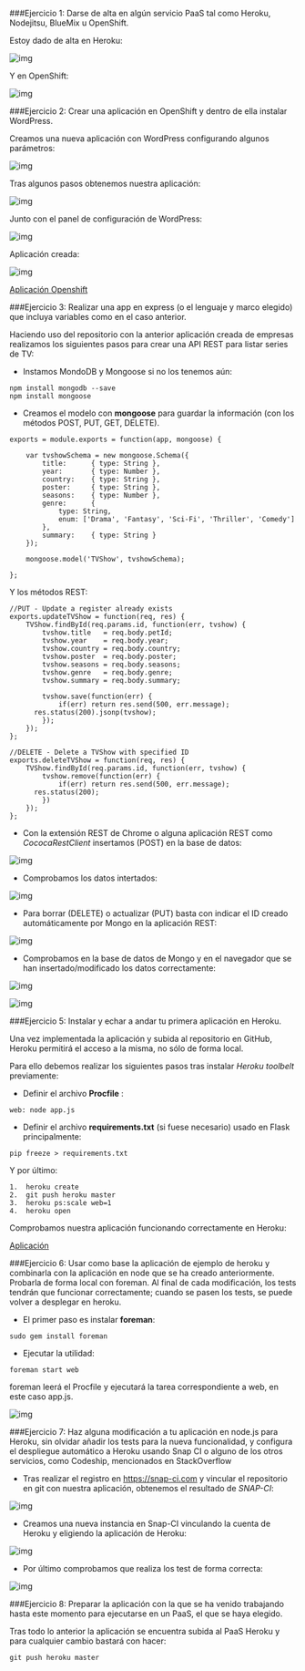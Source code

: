###Ejercicio 1: Darse de alta en algún servicio PaaS tal como Heroku, Nodejitsu, BlueMix u OpenShift.

Estoy dado de alta en Heroku:

![img](https://github.com/nachobit/ETSIIT/blob/master/backup/IV1516/ejercicios/tema3/hero.png)

Y en OpenShift:

![img](https://github.com/nachobit/ETSIIT/blob/master/backup/IV1516/ejercicios/tema3/op.png)


###Ejercicio 2: Crear una aplicación en OpenShift y dentro de ella instalar WordPress.

Creamos una nueva aplicación con WordPress configurando algunos parámetros:

![img](https://github.com/nachobit/ETSIIT/blob/master/backup/IV1516/ejercicios/tema3/op1.png)

Tras algunos pasos obtenemos nuestra aplicación:

![img](https://github.com/nachobit/ETSIIT/blob/master/backup/IV1516/ejercicios/tema3/op2.png)

Junto con el panel de configuración de WordPress:

![img](https://github.com/nachobit/ETSIIT/blob/master/backup/IV1516/ejercicios/tema3/wp.png)

Aplicación creada:

![img](https://github.com/nachobit/ETSIIT/blob/master/backup/IV1516/ejercicios/tema3/op3.png)


[Aplicación Openshift](https://empresaiv-nachorc.rhcloud.com)


###Ejercicio 3: Realizar una app en express (o el lenguaje y marco elegido) que incluya variables como en el caso anterior.

Haciendo uso del repositorio con la anterior aplicación creada de empresas realizamos los siguientes pasos para crear una API REST para listar series de TV:

- Instamos MondoDB y Mongoose si no los tenemos aún:

```
npm install mongodb --save
npm install mongoose 
```

- Creamos el modelo con **mongoose** para guardar la información (con los métodos POST, PUT, GET, DELETE).

```
exports = module.exports = function(app, mongoose) {

	var tvshowSchema = new mongoose.Schema({
		title: 		{ type: String },
		year: 		{ type: Number },
		country: 	{ type: String },
		poster:  	{ type: String },
		seasons: 	{ type: Number },
		genre: 		{
			type: String,
			enum: ['Drama', 'Fantasy', 'Sci-Fi', 'Thriller', 'Comedy']
		},
		summary: 	{ type: String }
	});

	mongoose.model('TVShow', tvshowSchema);

};

```
Y los métodos REST:

```
//PUT - Update a register already exists
exports.updateTVShow = function(req, res) {
	TVShow.findById(req.params.id, function(err, tvshow) {
		tvshow.title   = req.body.petId;
		tvshow.year    = req.body.year;
		tvshow.country = req.body.country;
		tvshow.poster  = req.body.poster;
		tvshow.seasons = req.body.seasons;
		tvshow.genre   = req.body.genre;
		tvshow.summary = req.body.summary;

		tvshow.save(function(err) {
			if(err) return res.send(500, err.message);
      res.status(200).jsonp(tvshow);
		});
	});
};

//DELETE - Delete a TVShow with specified ID
exports.deleteTVShow = function(req, res) {
	TVShow.findById(req.params.id, function(err, tvshow) {
		tvshow.remove(function(err) {
			if(err) return res.send(500, err.message);
      res.status(200);
		})
	});
};
```

- Con la extensión REST de Chrome o alguna aplicación REST como *CococaRestClient* insertamos (POST) en la base de datos:

![img](https://github.com/nachobit/ETSIIT/blob/master/backup/IV1516/ejercicios/tema3/rest.png)

- Comprobamos los datos intertados:

![img](https://github.com/nachobit/ETSIIT/blob/master/backup/IV1516/ejercicios/tema3/cocoa.png)

- Para borrar (DELETE) o actualizar (PUT) basta con indicar el ID creado automáticamente por Mongo en la aplicación REST:

![img](https://github.com/nachobit/ETSIIT/blob/master/backup/IV1516/ejercicios/tema3/put.png)

- Comprobamos en la base de datos de Mongo y en el navegador que se han insertado/modificado los datos correctamente:

![img](https://github.com/nachobit/ETSIIT/blob/master/backup/IV1516/ejercicios/tema3/mongo.png)

![img](https://github.com/nachobit/ETSIIT/blob/master/backup/IV1516/ejercicios/tema3/nav.png)


###Ejercicio 5: Instalar y echar a andar tu primera aplicación en Heroku.

Una vez implementada la aplicación y subida al repositorio en GitHub,  Heroku permitirá el acceso a la misma, no sólo de forma local. 

Para ello debemos realizar los siguientes pasos tras instalar *Heroku toolbelt* previamente:
	
- Definir el archivo **Procfile** :
	
```
web: node app.js
```

- Definir el archivo **requirements.txt** (si fuese necesario) usado en Flask principalmente:

```
pip freeze > requirements.txt
```

Y por último:

	1.  heroku create
	2.	git push heroku master
	3.	heroku ps:scale web=1
	4.	heroku open
	
Comprobamos nuestra aplicación funcionando correctamente en Heroku:

[Aplicación](https://cryptic-earth-2238.herokuapp.com)


###Ejercicio 6: Usar como base la aplicación de ejemplo de heroku y combinarla con la aplicación en node que se ha creado anteriormente. Probarla de forma local con foreman. Al final de cada modificación, los tests tendrán que funcionar correctamente; cuando se pasen los tests, se puede volver a desplegar en heroku.

- El primer paso es instalar **foreman**:
```
sudo gem install foreman
```

- Ejecutar la utilidad:
```
foreman start web
```

foreman leerá el Procfile y ejecutará la tarea correspondiente a web, en este caso app.js. 

![img](https://github.com/nachobit/ETSIIT/blob/master/backup/IV1516/ejercicios/tema3/fore.png)


###Ejercicio 7: Haz alguna modificación a tu aplicación en node.js para Heroku, sin olvidar añadir los tests para la nueva funcionalidad, y configura el despliegue automático a Heroku usando Snap CI o alguno de los otros servicios, como Codeship, mencionados en StackOverflow

- Tras realizar el registro en https://snap-ci.com y vincular el repositorio en git con nuestra aplicación, obtenemos el resultado de *SNAP-CI*:

![img](https://github.com/nachobit/ETSIIT/blob/master/backup/IV1516/ejercicios/tema3/snap.png)

- Creamos una nueva instancia en Snap-CI vinculando la cuenta de Heroku y eligiendo la aplicación de Heroku:

![img](https://github.com/nachobit/ETSIIT/blob/master/backup/IV1516/ejercicios/tema3/sheroku.png)

- Por último comprobamos que realiza los test de forma correcta:

![img](https://github.com/nachobit/ETSIIT/blob/master/backup/IV1516/ejercicios/tema3/passed.png)

###Ejercicio 8: Preparar la aplicación con la que se ha venido trabajando hasta este momento para ejecutarse en un PaaS, el que se haya elegido.

Tras todo lo anterior la aplicación se encuentra subida al PaaS Heroku y para cualquier cambio bastará con hacer:

``` git push heroku master ```

